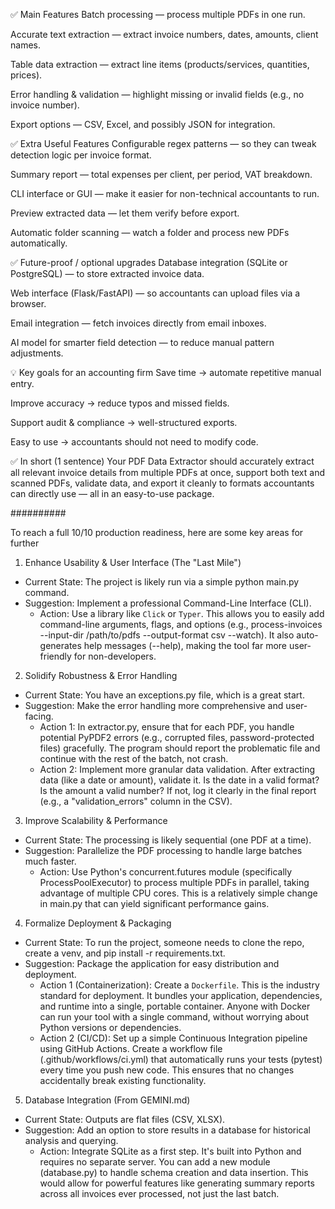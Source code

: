 ✅ Main Features
Batch processing — process multiple PDFs in one run.

Accurate text extraction — extract invoice numbers, dates, amounts, client names.

Table data extraction — extract line items (products/services, quantities, prices).

Error handling & validation — highlight missing or invalid fields (e.g., no invoice number).

Export options — CSV, Excel, and possibly JSON for integration.


✅ Extra Useful Features
Configurable regex patterns — so they can tweak detection logic per invoice format.

Summary report — total expenses per client, per period, VAT breakdown.

CLI interface or GUI — make it easier for non-technical accountants to run.

Preview extracted data — let them verify before export.

Automatic folder scanning — watch a folder and process new PDFs automatically.

✅ Future-proof / optional upgrades
Database integration (SQLite or PostgreSQL) — to store extracted invoice data.

Web interface (Flask/FastAPI) — so accountants can upload files via a browser.

Email integration — fetch invoices directly from email inboxes.

AI model for smarter field detection — to reduce manual pattern adjustments.

💡 Key goals for an accounting firm
Save time → automate repetitive manual entry.

Improve accuracy → reduce typos and missed fields.

Support audit & compliance → well-structured exports.

Easy to use → accountants should not need to modify code.

✅ In short (1 sentence)
Your PDF Data Extractor should accurately extract all relevant invoice details from multiple PDFs at once, support both text and scanned PDFs, validate data, and export it cleanly to formats accountants can directly use — all in an easy-to-use package.




##########


  To reach a full 10/10 production readiness, here are some key areas for further 

  1. Enhance Usability & User Interface (The "Last Mile")


   * Current State: The project is likely run via a simple python 
     main.py command.
   * Suggestion: Implement a professional Command-Line Interface
     (CLI).
       * Action: Use a library like `Click` or `Typer`. This allows
         you to easily add command-line arguments, flags, and
         options (e.g., process-invoices --input-dir /path/to/pdfs 
         --output-format csv --watch). It also auto-generates help
         messages (--help), making the tool far more user-friendly
         for non-developers.


  2. Solidify Robustness & Error Handling


   * Current State: You have an exceptions.py file, which is a
     great start.
   * Suggestion: Make the error handling more comprehensive and
     user-facing.
       * Action 1: In extractor.py, ensure that for each PDF, you
         handle potential PyPDF2 errors (e.g., corrupted files,
         password-protected files) gracefully. The program should
         report the problematic file and continue with the rest of
         the batch, not crash.
       * Action 2: Implement more granular data validation. After
         extracting data (like a date or amount), validate it. Is
         the date in a valid format? Is the amount a valid number?
         If not, log it clearly in the final report (e.g., a
         "validation_errors" column in the CSV).

  3. Improve Scalability & Performance


   * Current State: The processing is likely sequential (one PDF at
     a time).
   * Suggestion: Parallelize the PDF processing to handle large
     batches much faster.
       * Action: Use Python's concurrent.futures module
         (specifically ProcessPoolExecutor) to process multiple
         PDFs in parallel, taking advantage of multiple CPU cores.
         This is a relatively simple change in main.py that can
         yield significant performance gains.

  4. Formalize Deployment & Packaging


   * Current State: To run the project, someone needs to clone the
     repo, create a venv, and pip install -r requirements.txt.
   * Suggestion: Package the application for easy distribution and
     deployment.
       * Action 1 (Containerization): Create a `Dockerfile`. This
         is the industry standard for deployment. It bundles your
         application, dependencies, and runtime into a single,
         portable container. Anyone with Docker can run your tool
         with a single command, without worrying about Python
         versions or dependencies.
       * Action 2 (CI/CD): Set up a simple Continuous Integration
         pipeline using GitHub Actions. Create a workflow file
         (.github/workflows/ci.yml) that automatically runs your
         tests (pytest) every time you push new code. This ensures
         that no changes accidentally break existing functionality.

  5. Database Integration (From GEMINI.md)


   * Current State: Outputs are flat files (CSV, XLSX).
   * Suggestion: Add an option to store results in a database for
     historical analysis and querying.
       * Action: Integrate SQLite as a first step. It's built into
         Python and requires no separate server. You can add a new
         module (database.py) to handle schema creation and data
         insertion. This would allow for powerful features like
         generating summary reports across all invoices ever
         processed, not just the last batch.
